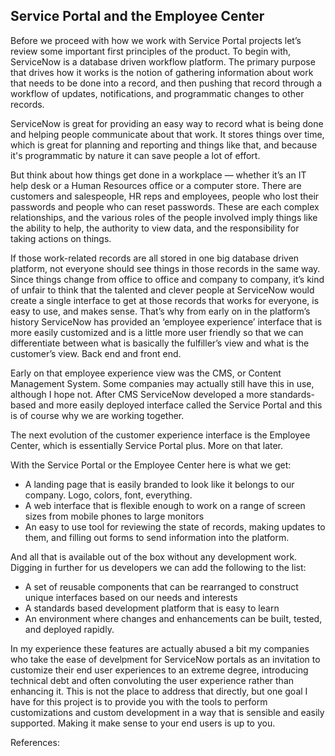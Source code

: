 ## Service Portal and the Employee Center

Before we proceed with how we work with Service Portal projects let’s review some important first principles of the product. To begin with, ServiceNow is a database driven workflow platform. The primary purpose that drives how it works is the notion of gathering information about work that needs to be done into a record, and then pushing that record through a workflow of updates, notifications, and programmatic changes to other records.

ServiceNow is great for providing an easy way to record what is being done and helping people communicate about that work. It stores things over time, which is great for planning and reporting and things like that, and because it's programmatic by nature it can save people a lot of effort.

But think about how things get done in a workplace — whether it’s an IT help desk or a Human Resources office or a computer store. There are customers and salespeople, HR reps and employees, people who lost their passwords and people who can reset passwords. These are each complex relationships, and the various roles of the people involved imply things like the ability to help, the authority to view data, and the responsibility for taking actions on things.

If those work-related records are all stored in one big database driven platform, not everyone should see things in those records in the same way. Since things change from office to office and company to company, it’s kind of unfair to think that the talented and clever people at ServiceNow would create a single interface to get at those records that works for everyone, is easy to use, and makes sense. That’s why from early on in the platform’s history ServiceNow has provided an ‘employee experience’ interface that is more easily customized and is a little more user friendly so that we can differentiate between what is basically the fulfiller’s view and what is the customer’s view. Back end and front end.

Early on that employee experience view was the CMS, or Content Management System. Some companies may actually still have this in use, although I hope not. After CMS ServiceNow developed a more standards-based and more easily deployed interface called the Service Portal and this is of course why we are working together.

The next evolution of the customer experience interface is the Employee Center, which is essentially Service Portal plus. More on that later.

With the Service Portal or the Employee Center here is what we get:

* A landing page that is easily branded to look like it belongs to our company. Logo, colors, font, everything.
* A web interface that is flexible enough to work on a range of screen sizes from mobile phones to large monitors
* An easy to use tool for reviewing the state of records, making updates to them, and filling out forms to send information into the platform.

And all that is available out of the box without any development work. Digging in further for us developers we can add the following to the list:

* A set of reusable components that can be rearranged to construct unique interfaces based on our needs and interests
* A standards based development platform that is easy to learn
* An environment where changes and enhancements can be built, tested, and deployed rapidly.

In my experience these features are actually abused a bit my companies who take the ease of develpment for ServiceNow portals as an invitation to customize their end user experiences to an extreme degree, introducing technical debt and often convoluting the user experience rather than enhancing it. This is not the place to address that directly, but one goal I have for this project is to provide you with the tools to perform customizations and custom development in a way that is sensible and easily supported. Making it make sense to your end users is up to you.

References:

